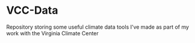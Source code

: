 # VCC-Data
Repository storing some useful climate data tools I've made as part of my work with the Virginia Climate Center
